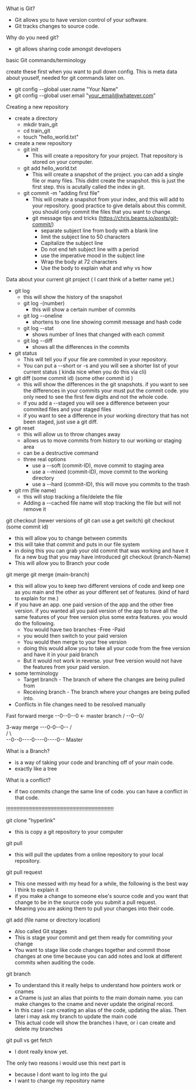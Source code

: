 What is Git?
  - Git allows you to have version control of your software.
  - Git tracks changes to source code.

Why do you need git?
  - git allows sharing code amongst developers




basic Git commands/terminology

create these first when you want to pull down config. This is meta data about youself, needed for git commands later on.
  - git config --global user.name "Your Name"
  - git config --global user.email "your_email@whatever.com"

Creating a new repository
  - create a directory
    - mkdir train_git
    - cd train_git
    - touch "hello_world.txt"
  - create a new repository
    - git init 
      - This will create a repository for your project. That repository is stored on your computer.
    - git add hello_world.txt  
      - This will create a snapshot of the project. you can add a single file or many files. This didnt create the snapshot. this is just the first step. this is acutally called the index in git.
    - git commit -m "adding first file" 
      - This will create a snapshot from your index, and this will add to your repository. good practice to give details about this commit. you should only commit the files that you want to change.
      - git message tips and tricks (https://chris.beams.io/posts/git-commit/)
        - separate subject line from body with a blank line 
        - limit the subject line to 50 characters
        - Capitalize the subject line
        - Do not end teh subject line with a period
        - use the imperative mood in the subject line 
        - Wrap the body at 72 characters
        - Use the body to explain what and why vs how


Data about your current git project ( I cant think of a better name yet.) 
  - git log 
    - this will show the history of the snapshot
    - git log -(number) 
      - this will show a certain number of commits
    - git log --oneline
      - shortens to one line showing commit message and hash code
    - git log --stat 
      - shows number of lines that changed with each commit 
    - git log --diff
      - shows all the differences in the commits
  - git status 
    - This will tell you if your file are commited in your repository.
    - You can put a --short or -s and you will see a shorter list of your current status ( kinda nice when you do this via cli)
  - git diff (some commit id) (some other commit id )
    - this will show the differences in the git snapshots. if you want to see the differences in your commits your must put the commit code. you only need to see the first few digits and not the whole code.
    - if you add a --staged you will see a difference between your commited files and your staged files 
    - if you want to see a difference in your working directory that has not been staged, just use a git diff.
  - git reset  
    - this will allow us to throw changes away 
    - allows us to move commits from history to our working or staging area
    - can be a destructive command
    - three real options
      - use a --soft (commit-ID), move commit to staging area
      - use a --mixed (commit-ID), move commit to the working directory 
      - use a --hard (commit-ID), this will move you commits to the trash
  - git rm (file name)
    - this will stop tracking a file/delete the file
    - Adding a --cached file name will stop tracking the file but will not remove it

git checkout (newer versions of git can use a get switch)
  git checkout (some commit id)
  - this will allow you to change between commits
  - this will take that commit and puts in our file system
  - in doing this you can grab your old commit that was working and have it fix a new bug that you may have introduced 
  git checkout (branch-Name)
  - This will allow you to Branch your code

git merge 
  git merge (main-branch)
  - this will allow you to keep two different versions of code and keep one as you main and the other as your different set of features. (kind of hard to explain for me.)
  - if you have an app. one paid version of the app and the other free version. if you wanted all you paid version of the app to have all the same features of your free version plus some extra features. you would do the following.
    - You would have two branches -Free -Paid
    - you would then switch to your paid version
    - You would then merge to your free version
    - doing this would allow you to take all your code from the free version and have it in your paid branch
    - But it would not work in reverse. your free version would not have the features from your paid version.
  - some terminology
    - Target branch - The branch of where the changes are being pulled from
    - Receiving branch - The branch where your changes are being pulled into.
  - Conflicts in file changes need to be resolved manually

  Fast forward merge
          --0--0--0 <- master branch
         /
  --0--0/

3-way merge
       ---0-0--0--
       /          \
      /            \        
--0--0----0----0----0-- Master



What is a Branch?
  - is a way of taking your code and branching off of your main code.
  - exactly like a tree

What is a conflict?
  - if two commits change the same line of code. you can have a conflict in that code.


!!!!!!!!!!!!!!!!!!!!!!!!!!!!!!!!!!!!!!!!!!!!!!!!!!!!!!!!!!!!!!!!!!!!!!!!!

git clone "hyperlink"
   - this is copy a git repository to your computer

git pull
  - this will pull the updates from a online repository to your local repository.

git pull request
  - This one messed with my head for a while, the following is the best way I think to explain it
  - if you make a change to someone else's source code and you want that change to be in the source code you submit a pull request.
  - Meaning you are asking them to pull your changes into their code.


git add (file name or directory location)
  - Also called Git stages
  - This is stage your commit and get them ready for commiting your change
  - You want to stage like code changes together and commit those changes at one time because you can add notes and look at different commits when auditing the code.



git branch 
 
 - To understand this it really helps to understand how pointers work or cnames
 - a Cname is just an alias that points to the main domain name. you can make changes to the cname and never update the original record.
 - In this case i can creating an alias of the code, updating the alias. Then later i may ask my branch to update the main code
 - This actual code will show the branches i have, or i can create and delete my branches 



git pull vs get fetch 
  - I dont really know yet.

The only two reasons i would use this next part is
  - because I dont want to log into the gui
  - I want to change my repository name